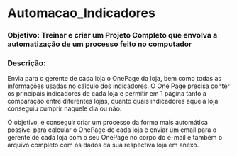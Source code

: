 # Automacao_Indicadores
 
### Objetivo: Treinar e criar um Projeto Completo que envolva a automatização de um processo feito no computador

### Descrição:

Envia para o gerente de cada loja o OnePage da loja, bem como todas as informações usadas no cálculo dos indicadores. O One Page precisa conter os principais indicadores de cada loja e permitir em 1 página tanto a comparação entre diferentes lojas, quanto quais indicadores aquela loja conseguiu cumprir naquele dia ou não.

O objetivo, é conseguir criar um processo da forma mais automática possível para calcular o OnePage de cada loja e enviar um email para o gerente de cada loja com o seu OnePage no corpo do e-mail e também o arquivo completo com os dados da sua respectiva loja em anexo.